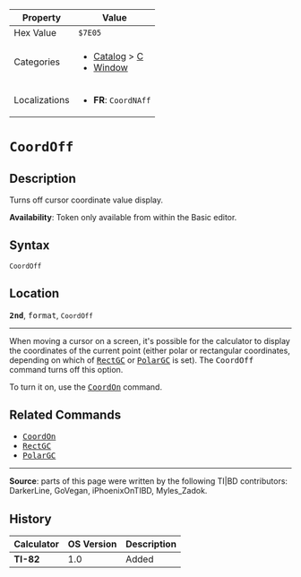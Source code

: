 | Property      | Value |
|---------------|-------|
| Hex Value     | `$7E05`|
| Categories    | <ul><li>[Catalog](<../categories/Catalog.md>) > [C](<../categories/Catalog.md#C>)</li><li>[Window](<../categories/Window.md>)</li></ul> |
| Localizations | <ul><li><b>FR</b>: `CoordNAff`</li></ul> |

# `CoordOff`

## Description
Turns off cursor coordinate value display.


<b>Availability</b>: Token only available from within the Basic editor.

## Syntax
`CoordOff`

## Location
<tt><kbd><b>2nd</b></kbd></tt>, <kbd>format</kbd>, `CoordOff`
<hr>

When moving a cursor on a screen, it's possible for the calculator to display the coordinates of the current point (either polar or rectangular coordinates, depending on which of <tt><a href="RectGC.md">RectGC</a></tt> or <tt><a href="PolarGC.md">PolarGC</a></tt> is set). The <tt>CoordOff</tt> command turns off this option.

To turn it on, use the <tt><a href="CoordOn.md">CoordOn</a></tt> command.

## Related Commands

*   <tt><a href="CoordOn.md">CoordOn</a></tt>
*   <tt><a href="RectGC.md">RectGC</a></tt>
*   <tt><a href="PolarGC.md">PolarGC</a></tt>

* * *

**Source**: parts of this page were written by the following TI|BD contributors: DarkerLine, GoVegan, iPhoenixOnTIBD, Myles_Zadok.

## History
| Calculator | OS Version | Description |
|------------|------------|-------------|
| <b>TI-82</b> | 1.0 | Added |


